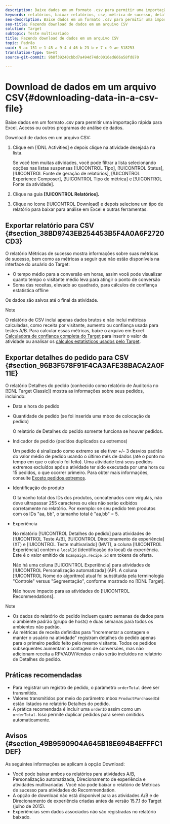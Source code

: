 ```yaml
---
description: Baixe dados em um formato .csv para permitir uma importação rápida para Excel, Access ou outros programas de análise de dados.
keywords: relatórios, baixar relatórios, csv, métrica de sucesso, detalhes do pedido
seo-description: Baixe dados em um formato .csv para permitir uma importação rápida para Excel, Access ou outros programas de análise de dados.
seo-title: Fazendo download de dados em um arquivo CSV
solution: Target
subtopic: Teste multivariado
title: Fazendo download de dados em um arquivo CSV
topic: Padrão
uuid: 9 ac 151 e 1-45 a 9-4 d 46-b 23 b-e 7 c 9 ae 518253
translation-type: tm+mt
source-git-commit: 9b8f39240cbbd7a494d74dc0016ed666a58fd870

---
```



# Download de dados em um arquivo CSV{#downloading-data-in-a-csv-file}

Baixe dados em um formato .csv para permitir uma importação rápida para Excel, Access ou outros programas de análise de dados.

Download de dados em um arquivo CSV:

1. Clique em [!DNL Activities] e depois clique na atividade desejada na lista.

   Se você tem muitas atividades, você pode filtrar a lista selecionando opções nas listas suspensas [!UICONTROL Tipo], [!UICONTROL Status], [!UICONTROL Fonte de geração de relatórios], [!UICONTROL Experience Composer], [!UICONTROL Tipo de métrica] e [!UICONTROL Fonte da atividade].

1. Clique na guia **[!UICONTROL Relatórios].**
1. Clique no ícone [!UICONTROL Download] e depois selecione um tipo de relatório para baixar para análise em Excel e outras ferramentas.

## Exportar relatório para CSV {#section_38BD9743EB254453B5F4A0A6F2720CD3}

O relatório Métricas de sucesso mostra informações sobre suas métricas de sucesso, bem como as métricas a seguir que não estão disponíveis na interface do usuário do Target:

* O tempo médio para a conversão em horas, assim você pode visualizar quanto tempo o visitante médio leva para atingir o ponto de conversão
* Soma das receitas, elevado ao quadrado, para cálculos de confiança estatística offline

Os dados são salvos até o final da atividade.

>[!NOTE]
>
>O relatório de CSV inclui apenas dados brutos e não inclui métricas calculadas, como receita por visitante, aumento ou confiança usada para testes A/B. Para calcular essas métricas, baixe o arquivo em Excel [Calculadora de confiança completa do Target](https://marketing.adobe.com/resources/help/en_US/target/target/complete_confidence_calculator.xlsx) para inserir o valor da atividade ou analisar os [cálculos estatísticos usados pelo Target](https://marketing.adobe.com/resources/help/en_US/target/target/statistical-calculations.pdf).

## Exportar detalhes do pedido para CSV {#section_96B3F578F91F4CA3AFE38BACA2A0F11E}

O relatório Detalhes do pedido (conhecido como relatório de Auditoria no [!DNL Target Classic]) mostra as informações sobre seus pedidos, incluindo:

* Data e hora do pedido
* Quantidade de pedido (se foi inserida uma mbox de colocação de pedido)

   O relatório de Detalhes do pedido somente funciona se houver pedidos.

* Indicador de pedido (pedidos duplicados ou extremos)

   Um pedido é sinalizado como extremo se ele tiver +/- 3 desvios padrão do valor médio de pedido usando o último mês de dados (até o ponto no tempo em que o cálculo foi feito). Uma atividade terá seus pedidos extremos excluídos após a atividade ter sido executada por uma hora ou 15 pedidos, o que ocorrer primeiro. Para obter mais informações, consulte [Exceto pedidos extremos](../c-reports/c-report-settings/excluding-extreme-orders.md#task_2AE7743FFCDD466DAEEB720BE5F33DAA).

* Identificação do produto

   O tamanho total dos IDs dos produtos, concatenados com vírgulas, não deve ultrapassar 255 caracteres ou eles não serão exibidos corretamente no relatório. Por exemplo: se seu pedido tem produtos com os IDs &quot;aa, bb&quot;, o tamanho total é &quot;aa,bb&quot; = 5.

* Experiência

   No relatório [!UICONTROL Detalhes do pedido] para atividades de [!UICONTROL Teste A/B], [!UICONTROL Direcionamento de experiência] (XT) e [!UICONTROL Teste multivariado] (MVT), a coluna [!UICONTROL Experiência] contém a `localId` (identificação do local) da experiência. Este é o valor emitido de `$campaign.recipe.id` em tokens de oferta.

   Não há uma coluna [!UICONTROL Experiência] para atividades de [!UICONTROL Personalização automatizada] (AP). A coluna [!UICONTROL Nome do algoritmo] atual foi substituída pela terminologia &quot;Controle&quot; versus &quot;Segmentação&quot;, conforme mostrado no [!DNL Target].

   Não houve impacto para as atividades do [!UICONTROL Recommendations].

>[!NOTE]
>
>* Os dados do relatório do pedido incluem quatro semanas de dados para o ambiente padrão (grupo de hosts) e duas semanas para todos os ambientes não padrão.
>* As métricas de receita definidas para &quot;Incrementar a contagem e manter o usuário na atividade&quot; registram detalhes do pedido apenas para o primeiro pedido feito pelo mesmo visitante. Todos os pedidos subsequentes aumentam a contagem de conversões, mas não adicionam receita a RPV/AOV/Vendas e não serão incluídos no relatório de Detalhes do pedido.


## Práticas recomendadas

* Para registrar um registro de pedido, o parâmetro `orderTotal` deve ser transmitido.
* Valores transmitidos por meio do parâmetro mbox `ProductPurchasedId` estão listados no relatório Detalhes do pedido.
* A prática recomendada é incluir uma `orderID` assim como um `orderTotal`. Isso permite duplicar pedidos para serem omitidos automaticamente.

## Avisos {#section_49B9590904A645B18E694B4EFFFC1DEF}

As seguintes informações se aplicam à opção Download:

* Você pode baixar ambos os relatórios para atividades A/B, Personalização automatizada, Direcionamento de experiência e atividades multivariadas. Você não pode baixar o relatório de Métricas de sucesso para atividades do Recommendation.
* A opção de download não está disponível para as atividades A/B e de Direcionamento de experiência criadas antes da versão 15.7.1 do Target (julho de 2015).
* Experiências sem dados associados não são registradas no relatório baixado.

